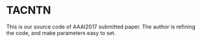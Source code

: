 # TACNTN

This is our source code of AAAI2017 submitted paper.
The author is refining the code, and make parameters easy to set.
